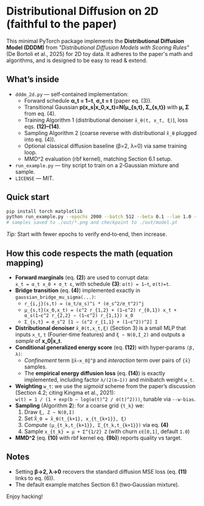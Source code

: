 # Distributional Diffusion on 2D (faithful to the paper)

This minimal PyTorch package implements the **Distributional Diffusion Model (DDDM)**
from *"Distributional Diffusion Models with Scoring Rules"* (De Bortoli et al., 2025)
for 2D toy data. It adheres to the paper's math and algorithms, and is designed to be
easy to read & extend.

## What’s inside
- `dddm_2d.py` — self‑contained implementation:
  - Forward schedule **α_t = 1−t**, **σ_t = t** (paper eq. (3)).
  - Transitional Gaussian **p(x_s|x_0,x_t)=N(μ_{s,t}, Σ_{s,t})** with **μ, Σ** from eq. (4).
  - Training Algorithm 1 (distributional denoiser `x̂_θ(t, x_t, ξ)`), loss eqs. **(12)–(14)**.
  - Sampling Algorithm 2 (coarse reverse with distributional `x̂_θ` plugged into eq. (4)).
  - Optional classical diffusion baseline (β=2, λ=0) via same training loop.
  - MMD^2 evaluation (rbf kernel), matching Section 6.1 setup.
- `run_example.py` — tiny script to train on a 2‑Gaussian mixture and sample.
- `LICENSE` — MIT.

## Quick start
```bash
pip install torch matplotlib
python run_example.py --epochs 2000 --batch 512 --beta 0.1 --lam 1.0 --m 8 --steps 20
# samples saved to ./out/*.png and checkpoint to ./out/model.pt
```
*Tip:* Start with fewer epochs to verify end‑to‑end, then increase.

## How this code respects the math (equation mapping)
- **Forward marginals** (eq. **(2)**) are used to corrupt data:  
  `x_t = α_t x_0 + σ_t ε`, with schedule **(3)**: `α(t) = 1−t`, `σ(t)=t`.
- **Bridge transition** (eq. **(4)**) implemented exactly in `gaussian_bridge_mu_sigma(...)`:
  - `r_{i,j}(s,t) = (α_t/α_s)^i * (σ_s^2/σ_t^2)^j`
  - `μ_{s,t}(x_0,x_t) = (ε^2 r_{1,2} + (1−ε^2) r_{0,1}) x_t + α_s(1−ε^2 r_{2,2} − (1−ε^2) r_{1,1}) x_0`
  - `Σ_{s,t} = σ_s^2 [1 − (ε^2 r_{1,1} + (1−ε^2))^2] I`
- **Distributional denoiser** `x̂_θ(t,x_t,ξ)` (Section 3) is a small MLP that inputs `x_t`,
  `t` (Fourier‑time features) and `ξ ~ N(0,I_2)` and outputs a *sample* of **x_0|x_t**.
- **Conditional generalized energy score** (eq. **(12)**) with hyper‑params `(β, λ)`:
  - *Confinement* term `‖x̂−x_0‖^β` and *interaction* term over pairs of `{x̂}` samples.
  - The **empirical energy diffusion loss** (eq. **(14)**) is exactly implemented,
    including factor `λ/(2(m−1))` and minibatch weight `w_t`.
- **Weighting** `w_t`: we use the *sigmoid* scheme from the paper’s discussion
  (Section 4.2; citing Kingma et al., 2021):  
  `w(t) = 1 / (1 + exp(b − log(α(t)^2 / σ(t)^2)))`, tunable via `--w-bias`.
- **Sampling** (Algorithm **2**): for a coarse grid `{t_k}` we:
  1) Draw `ξ, Z ~ N(0,I)`
  2) Set `X̂_0 = x̂_θ(t_{k+1}, x_{t_{k+1}}, ξ)`
  3) Compute `(μ_{t_k,t_{k+1}}, Σ_{t_k,t_{k+1}})` via eq. **(4)**
  4) Sample `x_{t_k} = μ + Σ^{1/2} Z` (with churn `ε∈[0,1]`, default `1.0`)
- **MMD^2** (eq. **(10)** with rbf kernel eq. **(9b)**) reports quality vs target.

## Notes
- Setting **β→2, λ→0** recovers the standard diffusion MSE loss (eq. **(11)** links to eq. (6)).
- The default example matches Section 6.1 (two‑Gaussian mixture).

Enjoy hacking!
